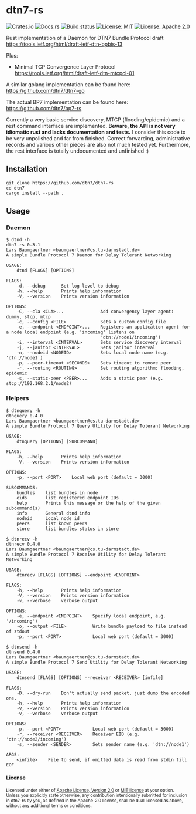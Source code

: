 # dtn7-rs

[![Crates.io](https://img.shields.io/crates/v/dtn7.svg)](https://crates.io/crates/dtn7)
[![Docs.rs](https://docs.rs/dtn7/badge.svg)](https://docs.rs/dtn7)
[![Build status](https://api.travis-ci.org/gh0st42/dtn7-rs.svg?branch=master)](https://travis-ci.org/gh0st42/dtn7-rs)
[![License: MIT](https://img.shields.io/badge/License-MIT-blue.svg)](LICENSE-MIT)
[![License: Apache 2.0](https://img.shields.io/badge/License-Apache%202.0-blue.svg)](LICENSE-APACHE)

Rust implementation of a Daemon for DTN7 Bundle Protocol draft https://tools.ietf.org/html/draft-ietf-dtn-bpbis-13

Plus:
* Minimal TCP Convergence Layer Protocol https://tools.ietf.org/html/draft-ietf-dtn-mtcpcl-01

A similar golang implementation can be found here: https://github.com/dtn7/dtn7-go

The actual BP7 implementation can be found here: https://github.com/dtn7/bp7-rs

Currently a very basic service discovery, MTCP (flooding/epidemic) and a rest command interface are implemented.
**Beware, the API is not very idiomatic rust and lacks documentation and tests.**
I consider this code to be very unpolished and far from finished. Correct forwarding, administrative records and various other pieces are also not much tested yet. Furthermore, the rest interface is totally undocumented and unfinished :)

## Installation

```
git clone https://github.com/dtn7/dtn7-rs
cd dtn7
cargo install --path .
```

## Usage

### Daemon

```
$ dtnd -h
dtn7-rs 0.3.1
Lars Baumgaertner <baumgaertner@cs.tu-darmstadt.de>
A simple Bundle Protocol 7 Daemon for Delay Tolerant Networking

USAGE:
    dtnd [FLAGS] [OPTIONS]

FLAGS:
    -d, --debug      Set log level to debug
    -h, --help       Prints help information
    -V, --version    Prints version information

OPTIONS:
    -C, --cla <CLA>...              Add convergency layer agent: dummy, stcp, mtcp
    -c, --config <FILE>             Sets a custom config file
    -e, --endpoint <ENDPOINT>...    Registers an application agent for a node local endpoint (e.g. 'incoming' listens on
                                    'dtn://node1/incoming')
    -i, --interval <INTERVAL>       Sets service discovery interval
    -j, --janitor <INTERVAL>        Sets janitor interval
    -n, --nodeid <NODEID>           Sets local node name (e.g. 'dtn://node1')
    -p, --peer-timeout <SECONDS>    Sets timeout to remove peer
    -r, --routing <ROUTING>         Set routing algorithm: flooding, epidemic
    -s, --static-peer <PEER>...     Adds a static peer (e.g. stcp://192.168.2.1/node2)
```

### Helpers

```
$ dtnquery -h
dtnquery 0.4.0
Lars Baumgaertner <baumgaertner@cs.tu-darmstadt.de>
A simple Bundle Protocol 7 Query Utility for Delay Tolerant Networking

USAGE:
    dtnquery [OPTIONS] [SUBCOMMAND]

FLAGS:
    -h, --help       Prints help information
    -V, --version    Prints version information

OPTIONS:
    -p, --port <PORT>    Local web port (default = 3000)

SUBCOMMANDS:
    bundles    list bundles in node
    eids       list registered endpoint IDs
    help       Prints this message or the help of the given subcommand(s)
    info       General dtnd info
    nodeid     Local node id
    peers      list known peers
    store      list bundles status in store

$ dtnrecv -h
dtnrecv 0.4.0
Lars Baumgaertner <baumgaertner@cs.tu-darmstadt.de>
A simple Bundle Protocol 7 Receive Utility for Delay Tolerant Networking

USAGE:
    dtnrecv [FLAGS] [OPTIONS] --endpoint <ENDPOINT>

FLAGS:
    -h, --help       Prints help information
    -V, --version    Prints version information
    -v, --verbose    verbose output

OPTIONS:
    -e, --endpoint <ENDPOINT>    Specify local endpoint, e.g. '/incoming')
    -o, --output <FILE>          Write bundle payload to file instead of stdout
    -p, --port <PORT>            Local web port (default = 3000)
   
$ dtnsend -h
dtnsend 0.4.0
Lars Baumgaertner <baumgaertner@cs.tu-darmstadt.de>
A simple Bundle Protocol 7 Send Utility for Delay Tolerant Networking

USAGE:
    dtnsend [FLAGS] [OPTIONS] --receiver <RECEIVER> [infile]

FLAGS:
    -D, --dry-run    Don't actually send packet, just dump the encoded one.
    -h, --help       Prints help information
    -V, --version    Prints version information
    -v, --verbose    verbose output

OPTIONS:
    -p, --port <PORT>            Local web port (default = 3000)
    -r, --receiver <RECEIVER>    Receiver EID (e.g. 'dtn://node2/incoming')
    -s, --sender <SENDER>        Sets sender name (e.g. 'dtn://node1')

ARGS:
    <infile>    File to send, if omitted data is read from stdin till EOF
```

#### License

<sup>
Licensed under either of <a href="LICENSE-APACHE">Apache License, Version 2.0</a> or <a href="LICENSE-MIT">MIT license</a> at your option.
</sup>

<br>

<sub>
Unless you explicitly state otherwise, any contribution intentionally submitted for inclusion in dtn7-rs by you, as defined in the Apache-2.0 license, shall be dual licensed as above, without any additional terms or conditions.
</sub>